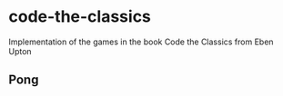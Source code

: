 # code-the-classics
 Implementation of the games in the book Code the Classics from Eben Upton

## Pong